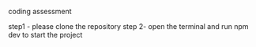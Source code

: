 coding assessment

step1 - please clone the repository
step 2- open the terminal and run npm dev to start the project
